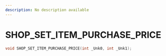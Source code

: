 ```yaml
---
description: No description available 
---
```


# SHOP_SET_ITEM_PURCHASE_PRICE

```cpp
void SHOP_SET_ITEM_PURCHASE_PRICE(int _Unk0, int _Unk1);
```